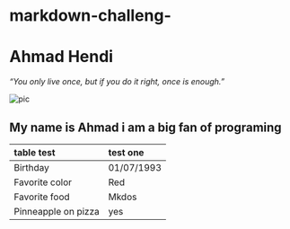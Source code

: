 # markdown-challeng-

# Ahmad Hendi 

_“You only live once, but if you do it right, once is enough.”_

![pic](/images/test.png)


## My name is Ahmad i am a big fan of programing 


| table test | test one |
|:---------- |:---------|
| Birthday | 01/07/1993 |
| Favorite color | Red |
| Favorite food | Mkdos |
| Pinneapple on pizza | yes
